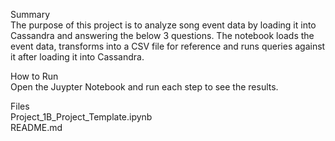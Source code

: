 Summary<br>
The purpose of this project is to analyze song event data by loading it into Cassandra and answering the below 3 questions. The notebook loads the event data, transforms into a CSV file for reference and runs queries against it after loading it into Cassandra. <br>

How to Run<br>
Open the Juypter Notebook and run each step to see the results.<br>

Files<br>
Project_1B_Project_Template.ipynb<br>
README.md<br>


